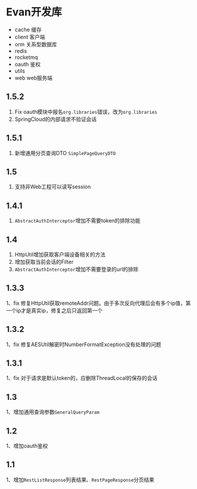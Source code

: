 # Evan开发库 

- cache 缓存
- client 客户端
- orm 关系型数据库
- redis 
- rocketmq
- oauth 鉴权 
- utils 
- web web服务端

## 1.5.2
1. Fix  oauth模块中报名`org.libraries`错误，改为`org.libraries`
2. SpringCloud的内部请求不验证会话

## 1.5.1
1. 新增通用分页查询DTO `SimplePageQueryDTO`

## 1.5
1. 支持非Web工程可以读写session

## 1.4.1
1. `AbstractAuthInterceptor`增加不需要token的排除功能

## 1.4
1. HttpUtil增加获取客户端设备相关的方法
1. 增加获取当前会话的Filter
1. `AbstractAuthInterceptor`增加不需要登录的url的排除

## 1.3.3
1、fix 修复HttpUtil获取remoteAddr问题。由于多次反向代理后会有多个ip值，第一个ip才是真实ip，修复之后只返回第一个

## 1.3.2
1、fix 修复AESUtil解密时NumberFormatException没有处理的问题

## 1.3.1
1、fix 对于请求是默认token的，应删除ThreadLocal的保存的会话

## 1.3
1、增加通用查询参数`GeneralQueryParam`

## 1.2
1、增加oauth鉴权

## 1.1 
1、增加`RestListResponse`列表结果、`RestPageResponse`分页结果


